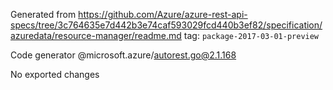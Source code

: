 Generated from https://github.com/Azure/azure-rest-api-specs/tree/3c764635e7d442b3e74caf593029fcd440b3ef82/specification/azuredata/resource-manager/readme.md tag: `package-2017-03-01-preview`

Code generator @microsoft.azure/autorest.go@2.1.168

No exported changes